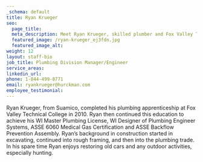 ```yaml
---
_schema: default
title: Ryan Krueger
seo:
  page_title:
  meta_description: Meet Ryan Krueger, skilled plumber and Fox Valley Tech alumni with a WI Master Plumbing License.
  featured_image: /ryan-krueger_ej3fdn.jpg
  featured_image_alt:
weight: 12
layout: staff-bio
job_title: Plumbing Division Manager/Engineer
service_areas:
linkedin_url:
phone: 1-844-499-8771
email: ryankrueger@hurckman.com
employee_testimonial:
---
```

Ryan Krueger, from Suamico, completed his plumbing apprenticeship at Fox Valley Technical College in 2010. Ryan then continued this education to achieve his WI Master Plumbing License, WI Designer of Plumbing Engineer Systems, ASSE 6060 Medical Gas Certification and ASSE Backflow Prevention Assembly. Ryan’s background in construction started in excavating, continued into rough framing, and then into the plumbing trade. In his spare time Ryan enjoys restoring old cars and any outdoor activities, especially hunting.